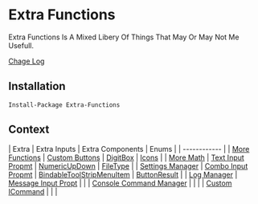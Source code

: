 # Extra Functions

Extra Functions Is A Mixed Libery Of Things That May Or May Not Me Usefull.

[Chage Log](ChangeLog.md)


## Installation
```
Install-Package Extra-Functions
```

## Context
| Extra | Extra Inputs | Extra Components | Enums | 
| ------------ |
| [More Functions](https://github.com/Tekknow1580/Extra-Functions/wiki/Extras#exfun) | [Custom Buttons](https://github.com/Tekknow1580/Extra-Functions/wiki/ExInputs#basic-buttons) | [DigitBox](https://github.com/Tekknow1580/Extra-Functions/wiki/ExComponents#digitbox) | [Icons](https://github.com/Tekknow1580/Extra-Functions/wiki/ExEnums#icons) |
| [More Math](https://github.com/Tekknow1580/Extra-Functions/wiki/Extras#exmath) | [Text Input Propmt](https://github.com/Tekknow1580/Extra-Functions/wiki/ExInputs#text-input-prompt) | [NumericUpDown](https://github.com/Tekknow1580/Extra-Functions/wiki/ExComponents#numericupdown) | [FileType](https://github.com/Tekknow1580/Extra-Functions/wiki/ExComponents#filetype) |
| [Settings Manager](https://github.com/Tekknow1580/Extra-Functions/wiki/Extras#exsettings) | [Combo Input Propmt](https://github.com/Tekknow1580/Extra-Functions/wiki/ExInputs#combo-input-prompt) | [BindableToolStripMenuItem](https://github.com/Tekknow1580/Extra-Functions/wiki/ExComponents#bindabletoolstripmenuitem) | [ButtonResult](https://github.com/Tekknow1580/Extra-Functions/wiki/ExComponents#buttonresult) |
| [Log Manager](https://github.com/Tekknow1580/Extra-Functions/wiki/Extras#exlog) | [Message Input Propt](https://github.com/Tekknow1580/Extra-Functions/wiki/ExInputs#message-input-prompt) | |
| [Console Command Manager](https://github.com/Tekknow1580/Extra-Functions/wiki/Extras#excmd) | | |
| [Custom ICommand](https://github.com/Tekknow1580/Extra-Functions/wiki/Extras#exicom) | | |